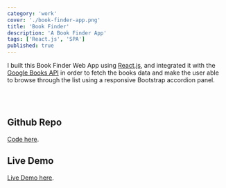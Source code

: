 ```yaml
---
category: 'work'
cover: './book-finder-app.png'
title: 'Book Finder'
description: 'A Book Finder App'
tags: ['React.js', 'SPA']
published: true
---
```


I built this Book Finder Web App using [React.js](https://reactjs.org/), and integrated it with the [Google Books API](https://developers.google.com/books/) in order to fetch the books data and make the user able to browse through the list using a responsive Bootstrap accordion panel.

<br></br>

## Github Repo

[Code here](https://github.com/vale-c/ReactJS_BookFinder).

## Live Demo

[Live Demo here](https://bookfinderapp.netlify.com/).
